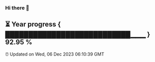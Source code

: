 ### Hi there 👋
⏳ Year progress { ███████████████████████████▁▁▁ } 92.95 %
---
⏰ Updated on Wed, 06 Dec 2023 06:10:39 GMT

